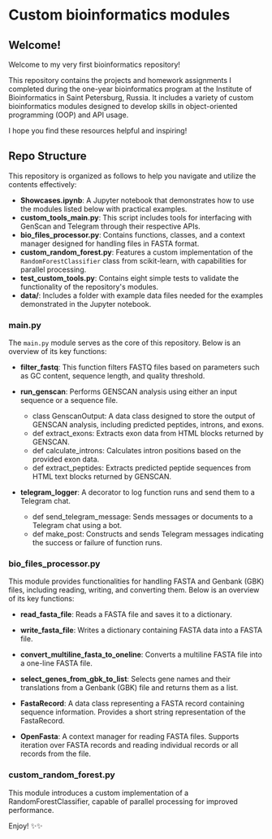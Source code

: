 # Custom bioinformatics modules


## Welcome!

Welcome to my very first bioinformatics repository! 

This repository contains the projects and homework assignments I completed during 
the one-year bioinformatics program at the Institute of Bioinformatics in Saint 
Petersburg, Russia. It includes a variety of custom bioinformatics modules 
designed to develop skills in object-oriented programming (OOP) and API usage. 

I hope you find these resources helpful and inspiring!

## Repo Structure

This repository is organized as follows to help you navigate and utilize the contents effectively:

- **Showcases.ipynb**: A Jupyter notebook that demonstrates how to use the modules listed below with practical examples.
- **custom_tools_main.py**: This script includes tools for interfacing with GenScan and Telegram through their respective APIs.
- **bio_files_processor.py**: Contains functions, classes, and a context manager designed for handling files in FASTA 
format.
- **custom_random_forest.py**: Features a custom implementation of the `RandomForestClassifier` class from scikit-learn, 
with capabilities for parallel processing.
- **test_custom_tools.py**: Contains eight simple tests to validate the functionality of the 
repository's modules.
- **data/**: Includes a folder with example data files needed for the examples demonstrated in the Jupyter notebook.

### main.py

The `main.py` module serves as the core of this repository. Below is an overview of its key functions:

- **filter_fastq**: This function filters FASTQ files based on parameters such as GC content, sequence length, and 
quality threshold.

- **run_genscan**: Performs GENSCAN analysis using either an input sequence or a sequence file.
    - class GenscanOutput: A data class designed to store the output of GENSCAN analysis, including predicted peptides, 
introns, and exons.
    - def extract_exons: Extracts exon data from HTML blocks returned by GENSCAN.
    - def calculate_introns: Calculates intron positions based on the provided exon data.
    - def extract_peptides: Extracts predicted peptide sequences from HTML text blocks returned by GENSCAN.

- **telegram_logger**: A decorator to log function runs and send them to a Telegram chat.
  - def send_telegram_message: Sends messages or documents to a Telegram chat using a bot.
  - def make_post: Constructs and sends Telegram messages indicating the success or failure of function runs.

### bio_files_processor.py

This module provides functionalities for handling FASTA and Genbank (GBK) files, including reading, writing, and 
converting them. Below is an overview of its key functions:

- **read_fasta_file**: Reads a FASTA file and saves it to a dictionary.

- **write_fasta_file**: Writes a dictionary containing FASTA data into a FASTA file.

- **convert_multiline_fasta_to_oneline**: Converts a multiline FASTA file into a one-line FASTA file.

- **select_genes_from_gbk_to_list**: Selects gene names and their translations from a Genbank (GBK) file and returns 
them as a list.

- **FastaRecord**: A data class representing a FASTA record containing sequence information.
Provides a short string representation of the FastaRecord.

- **OpenFasta**: A context manager for reading FASTA files. Supports iteration over FASTA records and reading individual
records or all records from the file.

### custom_random_forest.py

This module introduces a custom implementation of a RandomForestClassifier, capable of parallel processing for improved 
performance. 


Enjoy! ✨✨
